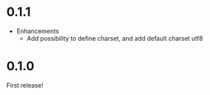 # 0.1.1

* Enhancements
  * Add possibility to define charset, and add default charset utf8

# 0.1.0

First release!

